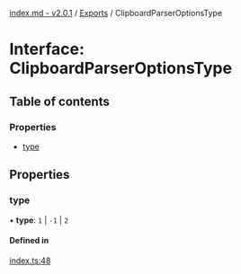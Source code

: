 [index.md - v2.0.1](../README.md) / [Exports](../modules.md) / ClipboardParserOptionsType

# Interface: ClipboardParserOptionsType

## Table of contents

### Properties

-   [type](ClipboardParserOptionsType.md#type)

## Properties

### type

• **type**: `1` \| `-1` \| `2`

#### Defined in

[index.ts:48](https://github.com/saqqdy/clipboard-parser/blob/47571b4/src/index.ts#L48)
